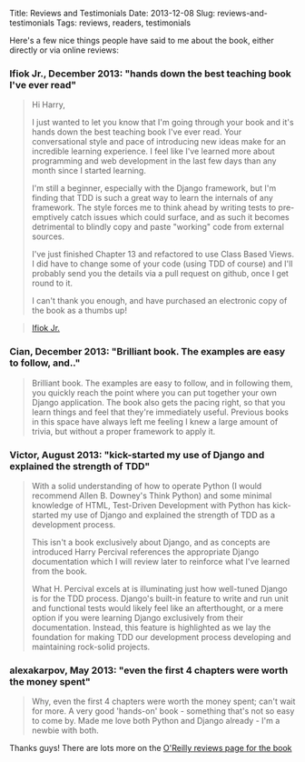 Title: Reviews and Testimonials
Date: 2013-12-08
Slug: reviews-and-testimonials
Tags: reviews, readers, testimonials

Here's a few nice things people have said to me about the book, either directly or via online reviews:

### Ifiok Jr., December 2013: "hands down the best teaching book I've ever read"

> Hi Harry, 
> 
> I just wanted to let you know that I'm going through your book and it's hands down the best teaching book I've ever read. Your conversational style and pace of introducing new ideas make for an incredible learning experience. I feel like I've learned more about programming and web development in the last few days than any month since I started learning.  
> 
> I'm still a beginner, especially with the Django framework, but I'm finding that TDD is such a great way to learn the internals of any framework. The style forces me to think ahead by writing tests to pre-emptively catch issues which could surface, and as such it becomes detrimental to blindly copy and paste "working" code from external sources.
> 
> I've just finished Chapter 13 and refactored to use Class Based Views. I did have to change some of your code (using TDD of course) and I'll probably send you the details via a pull request on github, once I get round to it. 
> 
> I can't thank you enough, and have purchased an electronic copy of the book as a thumbs up! 

> [Ifiok Jr.](https://github.com/ifiokjr)


### Cian, December 2013: "Brilliant book. The examples are easy to follow, and.."

> Brilliant book. The examples are easy to follow, and in following them, you quickly reach the point where you can put together your own Django application. The book also gets the pacing right, so that you learn things and feel that they're immediately useful. Previous books in this space have always left me feeling I knew a large amount of trivia, but without a proper framework to apply it.

### Victor, August 2013: "kick-started my use of Django and explained the strength of TDD"

> With a solid understanding of how to operate Python (I would recommend Allen B. Downey's Think Python) and some minimal knowledge of HTML, Test-Driven Development with Python has kick-started my use of Django and explained the strength of TDD as a development process.
> 
> This isn't a book exclusively about Django, and as concepts are introduced Harry Percival references the appropriate Django documentation which I will review later to reinforce what I've learned from the book.
> 
> What H. Percival excels at is illuminating just how well-tuned Django is for the TDD process. Django's built-in feature to write and run unit and functional tests would likely feel like an afterthought, or a mere option if you were learning Django exclusively from their documentation. Instead, this feature is highlighted as we lay the foundation for making TDD our development process developing and maintaining rock-solid projects.

### alexakarpov, May 2013: "even the first 4 chapters were worth the money spent"

> Why, even the first 4 chapters were worth the money spent; can't wait for more. A very good 'hands-on' book - something that's not so easy to come by. Made me love both Python and Django already - I'm a newbie with both.


Thanks guys!  There are lots more on the [O'Reilly reviews page for the book](http://shop.oreilly.com/product/0636920029533.do#PowerReview)

